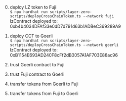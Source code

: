0. deploy LZ token to Fuji  
`$ npx hardhat run scripts/layer-zero-scripts/deployCrossChainToken.ts --network fuji`  
lzContract deployed to: 0xb4b4034DFAf33e0dD7d791d63b1ADBeC369289A9  

1. deploy CCT to Goerli  
`$ npx hardhat run scripts/layer-zero-scripts/deployCrossChainToken.ts --network goerli`  
lzContract deployed to: 0xB1154E693AD240F8cFf2dB3057A1AF703E88ac96  

2. trust Goerli contract to Fuji  
3. trust Fuji contract to Goerli  
4. transfer tokens from Goerli to Fuji  
5. transfer tokens from Fuji to Goerli  